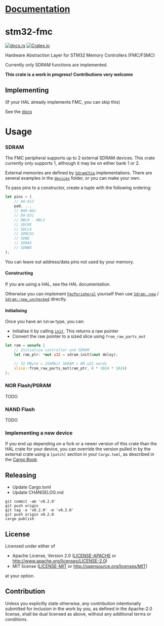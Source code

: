 # [Documentation](https://docs.rs/stm32-fmc)

# stm32-fmc

[![docs.rs](https://docs.rs/stm32-fmc/badge.svg)](https://docs.rs/stm32-fmc)
[![Crates.io](https://img.shields.io/crates/v/stm32-fmc.svg)](https://crates.io/crates/stm32-fmc)

Hardware Abstraction Layer for STM32 Memory Controllers (FMC/FSMC)

Currently only SDRAM functions are implemented.

**This crate is a work in progress! Contributions very welcome**

## Implementing

(If your HAL already implements FMC, you can skip this)

See the [docs](https://docs.rs/stm32-fmc)

# Usage

### SDRAM

The FMC peripheral supports up to 2 external SDRAM devices. This crate currently
only supports 1, although it may be on either bank 1 or 2.

External memories are defined by
[`SdramChip`](https://docs.rs/stm32-fmc/latest/stm32_fmc/trait.SdramChip.html)
implementations. There are several examples in the [`devices`](src/devices/)
folder, or you can make your own.

To pass pins to a constructor, create a tuple with the following ordering:

```rust
let pins = (
    // A0-A12
    pa0, ...
    // BA0-BA1
    // D0-D31
    // NBL0 - NBL3
    // SDCKE
    // SDCLK
    // SDNCAS
    // SDNE
    // SDRAS
    // SDNWE
);
```

You can leave out address/data pins not used by your memory.

#### Constructing

If you are using a HAL, see the HAL documentation.

Otherwise you can implement
[`FmcPeripheral`](https://docs.rs/stm32-fmc/latest/stm32_fmc/trait.FmcPeripheral.html)
yourself then use
[`Sdram::new`](https://docs.rs/stm32-fmc/latest/stm32_fmc/struct.Sdram.html#method.new)
/
[`Sdram::new_unchecked`](https://docs.rs/stm32-fmc/latest/stm32_fmc/struct.Sdram.html#method.new_unchecked)
directly.

#### Initialising

Once you have an `Sdram` type, you can:

* Initialise it by calling
  [`init`](https://docs.rs/stm32-fmc/latest/stm32_fmc/struct.Sdram.html#method.init). This
  returns a raw pointer
* Convert the raw pointer to a sized slice using `from_raw_parts_mut`

```rust
let ram = unsafe {
    // Initialise controller and SDRAM
    let ram_ptr: *mut u32 = sdram.init(&mut delay);

    // 32 MByte = 256Mbit SDRAM = 8M u32 words
    slice::from_raw_parts_mut(ram_ptr, 8 * 1024 * 1024)
};
```

### NOR Flash/PSRAM

TODO

### NAND Flash

TODO

### Implementing a new device

If you end up depending on a fork or a newer version of this crate than the
HAL crate for your device, you can override the version pulled in by the
external crate using a `[patch]` section in your `Cargo.toml`, as described
in the
[Cargo Book](https://doc.rust-lang.org/cargo/reference/overriding-dependencies.html#the-patch-section).

## Releasing

* Update Cargo.toml
* Update CHANGELOG.md

```
git commit -am 'v0.2.0'
git push origin
git tag -a 'v0.2.0' -m 'v0.2.0'
git push origin v0.2.0
cargo publish
```

## License

Licensed under either of

 * Apache License, Version 2.0
   ([LICENSE-APACHE](LICENSE-APACHE) or http://www.apache.org/licenses/LICENSE-2.0)
 * MIT license
   ([LICENSE-MIT](LICENSE-MIT) or http://opensource.org/licenses/MIT)

at your option.

## Contribution

Unless you explicitly state otherwise, any contribution intentionally submitted
for inclusion in the work by you, as defined in the Apache-2.0 license, shall be
dual licensed as above, without any additional terms or conditions.
